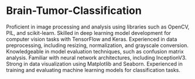 # Brain-Tumor-Classification
Proficient in image processing and analysis using libraries such as OpenCV, PIL, and scikit-learn.
Skilled in deep learning model development for computer vision tasks with TensorFlow and Keras.
Experienced in data preprocessing, including resizing, normalization, and grayscale conversion. Knowledgeable in model evaluation techniques, such as confusion matrix analysis.
Familiar with neural network architectures, including InceptionV3.
Strong in data visualization using Matplotlib and Seaborn.
Experienced in training and evaluating machine learning models for classification tasks.
